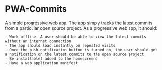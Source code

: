 # PWA-Commits
A simple progressive web app. The app simply tracks the latest commits from a particular open source project. As a progressive web app, it should:

	- Work offline. A user should be able to view the latest commits without an internet connection
	- The app should load instantly on repeated visits     
	- Once the push notification button is turned on, the user should get a notification on the latest commits to the open source project     
	- Be installable( added to the homescreen)     
	- Have a web application manifest
